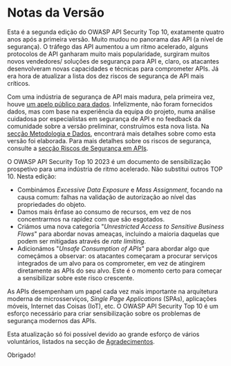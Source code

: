 # Notas da Versão

Esta é a segunda edição do OWASP API Security Top 10, exatamente quatro anos
após a primeira versão. Muito mudou no panorama das API (a nível de 
segurança). O tráfego das API aumentou a um ritmo acelerado, alguns protocolos 
de API ganharam muito mais popularidade, surgiram muitos novos vendedores/
soluções de segurança para API e, claro, os atacantes desenvolveram novas 
capacidades e técnicas para comprometer APIs. Já era hora de atualizar a lista 
dos dez riscos de segurança de API mais críticos.

Com uma indústria de segurança de API mais madura, pela primeira vez, houve [um 
apelo público para dados][1]. Infelizmente, não foram fornecidos dados, mas 
com base na experiência da equipa do projeto, numa análise cuidadosa por 
especialistas em segurança de API e no feedback da comunidade sobre a versão 
preliminar, construímos esta nova lista. Na [secção Metodologia e Dados][2], 
encontrará mais detalhes sobre como esta versão foi elaborada. Para mais 
detalhes sobre os riscos de segurança, consulte a [secção Riscos de Segurança 
em APIs][3].

O OWASP API Security Top 10 2023 é um documento de sensibilização prospetivo 
para uma indústria de ritmo acelerado. Não substitui outros TOP 10. Nesta edição:

* Combinámos *Excessive Data Exposure* e *Mass Assignment*, focando na causa
  comum: falhas na validação de autorização ao nível das propriedades do objeto.
* Damos mais ênfase ao consumo de recursos, em vez de nos concentrarmos na rapidez
  com que são esgotados.
* Criámos uma nova categoria "*Unrestricted Access to Sensitive Business Flows*"
  para abordar novas ameaças, incluindo a maioria daquelas que podem ser mitigadas
  através de *rate limiting*.
* Adicionámos "*Unsafe Consumption of APIs*" para abordar algo que começámos a
  observar: os atacantes começaram a procurar serviços integrados de um alvo para
  os comprometer, em vez de atingirem diretamente as APIs do seu alvo. Este é o
  momento certo para começar a sensibilizar sobre este risco crescente.

As APIs desempenham um papel cada vez mais importante na arquitetura moderna de 
microsserviços, *Single Page Applications* (SPAs), aplicações móveis, Internet das 
Coisas (IoT), etc. O OWASP API Security Top 10 é um esforço necessário para criar 
sensibilização sobre os problemas de segurança modernos das APIs.

Esta atualização só foi possível devido ao grande esforço de vários voluntários, 
listados na secção de [Agradecimentos][4].

Obrigado!

[1]: https://owasp.org/www-project-api-security/announcements/cfd/2022/
[2]: ./0xd0-about-data.md
[3]: ./0x10-api-security-risks.md
[4]: ./0xd1-acknowledgments.md

